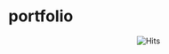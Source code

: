 # portfolio

<div style="text-align: center">
    <img src="https://hitcounter.pythonanywhere.com/count/tag.svg?url=https%3A%2F%2Fgithub.com%2Fraissabarros%2Fportfolio" alt="Hits">
</div>
